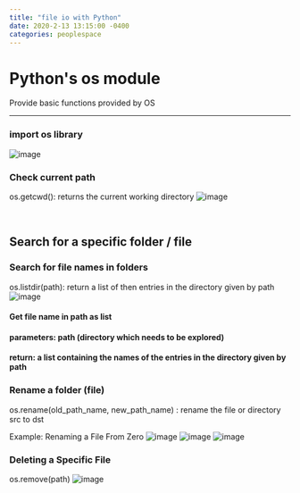 ```yaml
---
title: "file io with Python"
date: 2020-2-13 13:15:00 -0400
categories: peoplespace
---
```


# Python's os module
Provide basic functions provided by OS

***************

### import os library
![image](https://user-images.githubusercontent.com/44494200/74479644-dae95b80-4ef2-11ea-9a7d-4118d49af0fd.png)

### Check current path
 os.getcwd():  returns the current working directory
![image](https://user-images.githubusercontent.com/44494200/74480025-84305180-4ef3-11ea-9782-47226f134177.png)

<br>

## Search for a specific folder / file
### Search for file names in folders
os.listdir(path): return a list of then entries in the directory given by path
![image](https://user-images.githubusercontent.com/44494200/74480533-6f07f280-4ef4-11ea-9736-40c0098a50bd.png)

#### Get file name in path as list
#### parameters: path (directory which needs to be explored)
#### return: a list containing the names of the entries in the directory given by path


### Rename a folder (file)
os.rename(old_path_name, new_path_name) : rename the file or directory src to dst

Example: Renaming a File From Zero
![image](https://user-images.githubusercontent.com/44494200/74481401-002b9900-4ef6-11ea-84d8-3358d195d02f.png)
![image](https://user-images.githubusercontent.com/44494200/74482956-d627a600-4ef8-11ea-9450-a0bcd91e1770.png)
![image](https://user-images.githubusercontent.com/44494200/74482988-e17ad180-4ef8-11ea-878f-592710e5e9ed.png)



### Deleting a Specific File
os.remove(path)
![image](https://user-images.githubusercontent.com/44494200/74483286-8a293100-4ef9-11ea-877e-937da2d38bde.png)


